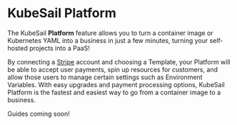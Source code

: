 # KubeSail Platform

The KubeSail **Platform** feature allows you to turn a container image or Kubernetes YAML into a business in just a few minutes, turning your self-hosted projects into a PaaS!

By connecting a [Stripe](https://stripe.com/) account and choosing a Template, your Platform will be able to accept user payments, spin up resources for customers, and allow those users to manage certain settings such as Environment Variables. With easy upgrades and payment processing options, KubeSail Platform is the fastest and easiest way to go from a container image to a business.

Guides coming soon!
